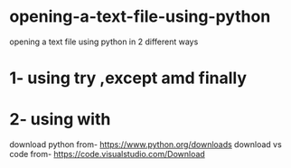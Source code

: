 # opening-a-text-file-using-python
opening a text file using python in 2 different ways
# 1- using try ,except amd finally
# 2- using with
download python from- https://www.python.org/downloads
download vs code from- https://code.visualstudio.com/Download
